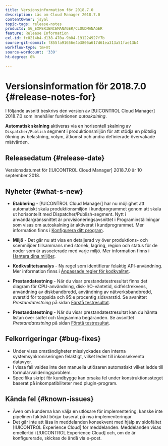 ```yaml
---
title: Versionsinformation för 2018.7.0
description: Läs om Cloud Manager 2018.7.0
contentOwner: jsyal
topic-tags: release-notes
products: SG_EXPERIENCEMANAGER/CLOUDMANAGER
feature: Release Information
exl-id: fc0214b4-d138-470a-9b04-191224927f7b
source-git-commit: f855fa91656e4b3806a617d61ea313a51fae13b4
workflow-type: tm+mt
source-wordcount: '339'
ht-degree: 0%

---
```


# Versionsinformation för 2018.7.0 {#release-notes-for}

I följande avsnitt beskrivs den version av [!UICONTROL Cloud Manager] 2018.7.0 som innehåller funktionen *autoskalning*.

**Automatisk skalning** aktiveras via en horisontell skalning av `Dispatcher/Publish` segment i produktionsmiljön för att stödja en plötslig ökning av belastning, volym, åtkomst och andra definierade övervakade mätvärden.

## Releasedatum {#release-date}

Versionsdatumet för [!UICONTROL Cloud Manager] 2018.7.0 är 10 september 2018.

## Nyheter {#what-s-new}

* **Etablering** - [!UICONTROL Cloud Manager] har nu möjlighet att automatiskt skala produktionsmiljön i kundprogrammet genom att skala ut horisontellt med Dispatcher/Publish-segment. Nytt i användargränssnittet är provisioneringsavsnittet i Programinställningar som visas om autoskalning är aktiverat i kundprogrammet. Mer information finns i [Konfigurera ditt program](/help/getting-started/program-setup.md).

* **Miljö** - Det går nu att visa en detaljerad vy över produktions- och scenmiljöer tillsammans med storlek, lagring, region och status för de noder som är associerade med varje miljö. Mer information finns i [Hantera dina miljöer](/help/using/managing-environments.md).

* **Kodkvalitetsanalys** - Ny regel som identifierar felaktig API-användning. Mer information finns i [Anpassade regler för kodkvalitet](/help/using/custom-code-quality-rules.md).

* **Prestandatestning** - När du visar prestandatestresultat finns det diagram för CPU-användning, disk-I/O-väntetid, sidfelsfrekvens, användning av diskbandbredd, användning av nätverksbandbredd, svarstid för toppsida och 95:e procentig sidsvarstid. Se avsnittet *Prestandatestning* på sidan [Förstå testresultat](/help/using/code-quality-testing.md).

* **Prestandatestning** - När du visar prestandatestresultat kan du hämta listan över sidfel och långsamma begäranden. Se avsnittet *Prestandatestning* på sidan [Förstå testresultat](/help/using/code-quality-testing.md).

## Felkorrigeringar {#bug-fixes}

* Under vissa omständigheter misslyckades den interna systemsynkroniseringen felaktigt, vilket leder till inkonsekventa datavyer.
* I vissa fall valdes inte den manuella utlösaren automatiskt vilket ledde till formulärvalideringsproblem.
* Specifika skript för kundbygge kan orsaka fel under konstruktionssteget baserat på inkompatibiliteter med plugin-program.

## Kända fel {#known-issues}

* Även om kunderna kan välja en utlösare för implementering, kanske inte pipelinen faktiskt börjar baserat på nya implementeringar.
* Det går inte att läsa in meddelanden konsekvent med hjälp av sidofältet [!UICONTROL Experience Cloud] för meddelanden. Meddelanden visas emellertid i [!UICONTROL Experience Cloud] och, om de är konfigurerade, skickas de ändå via e-post.
